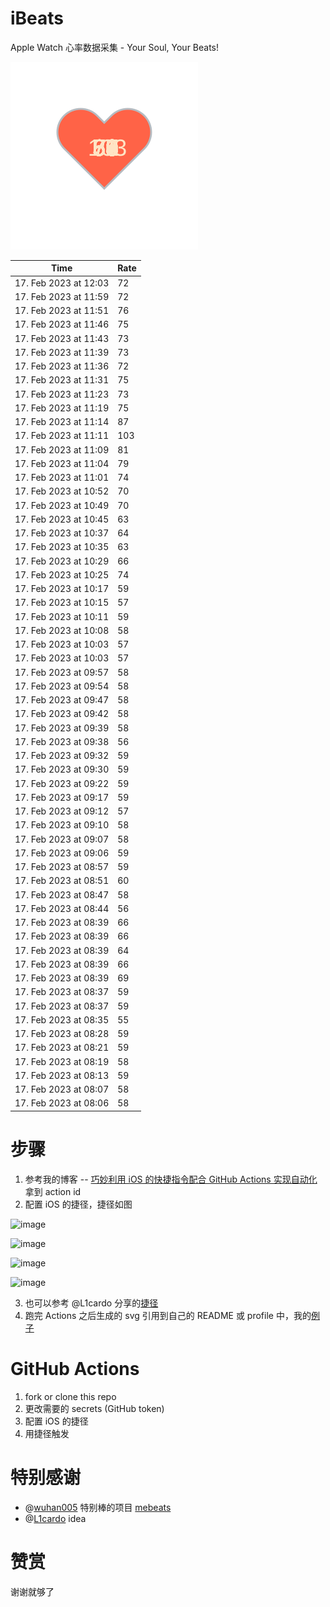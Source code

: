 # iBeats
Apple Watch 心率数据采集 - Your Soul, Your Beats!

![](./files/heart.svg)

<!--START_SECTION:my_heart_rate-->
| Time | Rate | 
 | ---- | ---- | 
| 17. Feb 2023 at 12:03 | 72 |
| 17. Feb 2023 at 11:59 | 72 |
| 17. Feb 2023 at 11:51 | 76 |
| 17. Feb 2023 at 11:46 | 75 |
| 17. Feb 2023 at 11:43 | 73 |
| 17. Feb 2023 at 11:39 | 73 |
| 17. Feb 2023 at 11:36 | 72 |
| 17. Feb 2023 at 11:31 | 75 |
| 17. Feb 2023 at 11:23 | 73 |
| 17. Feb 2023 at 11:19 | 75 |
| 17. Feb 2023 at 11:14 | 87 |
| 17. Feb 2023 at 11:11 | 103 |
| 17. Feb 2023 at 11:09 | 81 |
| 17. Feb 2023 at 11:04 | 79 |
| 17. Feb 2023 at 11:01 | 74 |
| 17. Feb 2023 at 10:52 | 70 |
| 17. Feb 2023 at 10:49 | 70 |
| 17. Feb 2023 at 10:45 | 63 |
| 17. Feb 2023 at 10:37 | 64 |
| 17. Feb 2023 at 10:35 | 63 |
| 17. Feb 2023 at 10:29 | 66 |
| 17. Feb 2023 at 10:25 | 74 |
| 17. Feb 2023 at 10:17 | 59 |
| 17. Feb 2023 at 10:15 | 57 |
| 17. Feb 2023 at 10:11 | 59 |
| 17. Feb 2023 at 10:08 | 58 |
| 17. Feb 2023 at 10:03 | 57 |
| 17. Feb 2023 at 10:03 | 57 |
| 17. Feb 2023 at 09:57 | 58 |
| 17. Feb 2023 at 09:54 | 58 |
| 17. Feb 2023 at 09:47 | 58 |
| 17. Feb 2023 at 09:42 | 58 |
| 17. Feb 2023 at 09:39 | 58 |
| 17. Feb 2023 at 09:38 | 56 |
| 17. Feb 2023 at 09:32 | 59 |
| 17. Feb 2023 at 09:30 | 59 |
| 17. Feb 2023 at 09:22 | 59 |
| 17. Feb 2023 at 09:17 | 59 |
| 17. Feb 2023 at 09:12 | 57 |
| 17. Feb 2023 at 09:10 | 58 |
| 17. Feb 2023 at 09:07 | 58 |
| 17. Feb 2023 at 09:06 | 59 |
| 17. Feb 2023 at 08:57 | 59 |
| 17. Feb 2023 at 08:51 | 60 |
| 17. Feb 2023 at 08:47 | 58 |
| 17. Feb 2023 at 08:44 | 56 |
| 17. Feb 2023 at 08:39 | 66 |
| 17. Feb 2023 at 08:39 | 66 |
| 17. Feb 2023 at 08:39 | 64 |
| 17. Feb 2023 at 08:39 | 66 |
| 17. Feb 2023 at 08:39 | 69 |
| 17. Feb 2023 at 08:37 | 59 |
| 17. Feb 2023 at 08:37 | 59 |
| 17. Feb 2023 at 08:35 | 55 |
| 17. Feb 2023 at 08:28 | 59 |
| 17. Feb 2023 at 08:21 | 59 |
| 17. Feb 2023 at 08:19 | 58 |
| 17. Feb 2023 at 08:13 | 59 |
| 17. Feb 2023 at 08:07 | 58 |
| 17. Feb 2023 at 08:06 | 58 |

<!--END_SECTION:my_heart_rate-->

# 步骤
1. 参考我的博客 -- [巧妙利用 iOS 的快捷指令配合 GitHub Actions 实现自动化](https://github.com/yihong0618/gitblog/issues/198) 拿到 action id
2. 配置 iOS 的捷径，捷径如图

![image](https://user-images.githubusercontent.com/15976103/122154218-0db0b480-ce97-11eb-93bb-5aec07c558dc.png)

![image](https://user-images.githubusercontent.com/15976103/122154236-186b4980-ce97-11eb-8e4b-70551a0391ae.png)

![image](https://user-images.githubusercontent.com/15976103/122154268-2d47dd00-ce97-11eb-902e-3acf292265a9.png)

![image](https://user-images.githubusercontent.com/15976103/122174055-fa144680-ceb4-11eb-9be2-3eb83cd516f7.png)

3. 也可以参考 @L1cardo 分享的[捷径](https://www.icloud.com/shortcuts/6ab6047b459c41ad822ad6b94b1c03d4)
4. 跑完 Actions 之后生成的 svg 引用到自己的 README 或 profile 中，我的[例子](https://github.com/yihong0618) 

# GitHub Actions

1. fork or clone this repo
2. 更改需要的 secrets (GitHub token)
3. 配置 iOS 的捷径
4. 用捷径触发

# 特别感谢
- @[wuhan005](https://github.com/wuhan005) 特别棒的项目 [mebeats](https://github.com/wuhan005/mebeats)
- @[L1cardo](https://github.com/L1cardo) idea

# 赞赏
谢谢就够了
